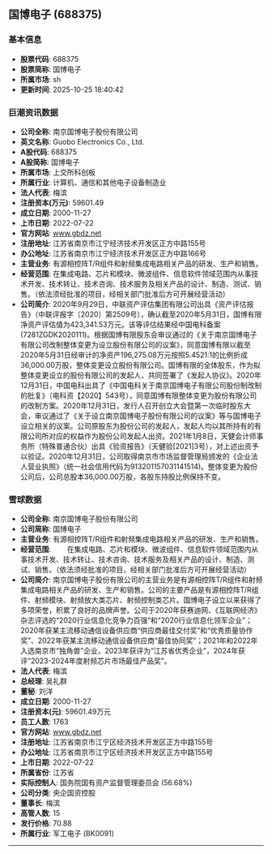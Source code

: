 ## 国博电子 (688375)

### 基本信息

- **股票代码**: 688375
- **股票简称**: 国博电子
- **所属市场**: sh
- **更新时间**: 2025-10-25 18:40:42

### 巨潮资讯数据

- **公司全称**: 南京国博电子股份有限公司
- **英文名称**: Guobo Electronics Co., Ltd.
- **A股代码**: 688375
- **A股简称**: 国博电子
- **所属市场**: 上交所科创板
- **所属行业**: 计算机、通信和其他电子设备制造业
- **法人代表**: 梅滨
- **注册资本(万元)**: 59601.49
- **成立日期**: 2000-11-27
- **上市日期**: 2022-07-22
- **官方网站**: www.gbdz.net
- **注册地址**: 江苏省南京市江宁经济技术开发区正方中路155号
- **办公地址**: 江苏省南京市江宁经济技术开发区正方中路166号
- **主营业务**: 有源相控阵T/R组件和射频集成电路相关产品的研发、生产和销售。
- **经营范围**: 在集成电路、芯片和模块、微波组件、信息软件领域范围内从事技术开发、技术转让、技术咨询、技术服务及相关产品的设计、制造、测试、销售。（依法须经批准的项目，经相关部门批准后方可开展经营活动）
- **公司简介**: 2020年9月29日，中联资产评估集团有限公司出具《资产评估报告》（中联评报字〔2020〕第2509号），确认截至2020年5月31日，国博有限净资产评估值为423,341.53万元。该等评估结果经中国电科备案(7281ZGDK2020111)。根据国博有限股东会审议通过的《关于南京国博电子有限公司改制整体变更为设立股份有限公司的议案》，同意国博有限以截至2020年5月31日经审计的净资产196,275.08万元按照5.4521:1的比例折成36,000.00万股，整体变更设立股份有限公司。国博有限的全体股东，作为拟整体变更设立的股份有限公司的发起人，共同签署了《发起人协议》。2020年12月31日，中国电科出具了《中国电科关于南京国博电子有限公司股份制改制的批复》（电科资【2020】543号），同意国博有限整体变更为股份有限公司的改制方案。2020年12月31日，发行人召开创立大会暨第一次临时股东大会，审议通过了《关于设立南京国博电子股份有限公司的议案》等与国博电子设立相关的议案。公司原股东为股份公司的发起人，发起人均以其所持有的有限公司所对应的权益作为股份公司发起人出资。2021年1月8日，天健会计师事务所（特殊普通合伙）出具《验资报告》（天健验[2021]3号），对上述出资予以验证。2020年12月31日，公司取得南京市市场监督管理局颁发的《企业法人营业执照》（统一社会信用代码为913201157031141514)。整体变更为股份公司后，公司总股本36,000.00万股，各股东持股比例保持不变。

### 雪球数据

- **公司全称**: 南京国博电子股份有限公司
- **公司简称**: 国博电子
- **主营业务**: 有源相控阵T/R组件和射频集成电路相关产品的研发、生产和销售。
- **经营范围**: 　　在集成电路、芯片和模块、微波组件、信息软件领域范围内从事技术开发、技术转让、技术咨询、技术服务及相关产品的设计、制造、测试、销售。（依法须经批准的项目，经相关部门批准后方可开展经营活动）
- **公司简介**: 南京国博电子股份有限公司的主营业务是有源相控阵T/R组件和射频集成电路相关产品的研发、生产和销售。公司的主要产品是有源相控阵T/R组件、射频模块、射频放大类芯片、射频控制类芯片。国博电子设立以来获得了多项荣誉，积累了良好的品牌声誉。公司于2020年获赛迪网、《互联网经济》杂志评选的“2020行业信息化竞争力百强”和“2020行业信息化领军企业”；2020年获某主流移动通信设备供应商“供应商最佳交付奖”和“优秀质量协作奖”、2022年获某主流移动通信设备供应商“最佳协同奖”；2021年和2022年入选南京市“独角兽”企业，2023年获评为“江苏省优秀企业”，2024年获评“2023-2024年度射频芯片市场最佳产品奖”。
- **法人代表**: 梅滨
- **总经理**: 吴礼群
- **董秘**: 刘洋
- **成立日期**: 2000-11-27
- **注册资本(元)**: 59601.49万元
- **员工人数**: 1763
- **官方网站**: www.gbdz.net
- **注册地址**: 江苏省南京市江宁区经济技术开发区正方中路155号
- **办公地址**: 江苏省南京市江宁区经济技术开发区正方中路155号
- **上市日期**: 2022-07-22
- **所属省份**: 江苏省
- **实际控制人**: 国务院国有资产监督管理委员会 (56.68%)
- **公司分类**: 央企国资控股
- **董事长**: 梅滨
- **高管人数**: 15
- **发行价格**: 70.88
- **所属行业**: 军工电子 (BK0091)

---